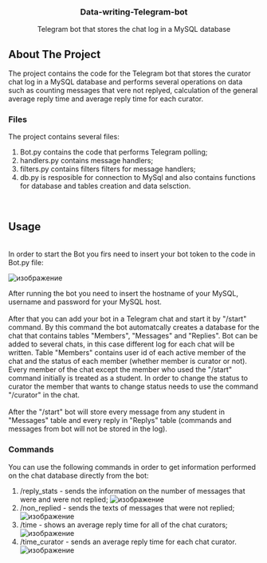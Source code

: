   <h3 align="center">Data-writing-Telegram-bot</h3>

  <p align="center">
    Telegram bot that stores the chat log in a MySQL database
  </p>


<!-- ABOUT THE PROJECT -->
## About The Project

The project contains the code for the Telegram bot that stores the curator chat log in a MySQL database and performs several operations on data such as counting messages that vere not replyed, calculation of the general average reply time and average reply time for each curator.


### Files
 The project contains several files:
<br>
1. Bot.py contains the code that performs Telegram polling;
2. handlers.py contains message handlers;
3. filters.py contains filters filters for message handlers;
4. db.py is resposible for connection to MySql and also contains functions for database and tables creation and data selsction.
</br>



<!-- USAGE EXAMPLES -->
## Usage
<br>
In order to start the Bot you firs need to insert your bot token to the code in Bot.py file:

![изображение](https://user-images.githubusercontent.com/120586885/232023683-df691cde-6002-42ad-ae89-d5c48de3b7b0.png)

After running the bot you need to insert the hostname of your MySQL, username and password for your MySQL host.
 </br>
 <br>
After that you can add your bot in a Telegram chat and start it by "/start" command. By this command the bot automatcally creates a database for the chat that contains tables "Members", "Messages" and "Replies". Bot can be added to several chats, in this case different log for each chat will be written.
Table "Members" contains user id of each active member of the chat and the status of each member (whether member is curator or not). Every member of the chat except the member who used the "/start" command initially is treated as a student. In order to change the status to curator the member that wants to change status needs to use the command "/curator" in the chat.
</br>
 <br>
After the "/start" bot will store every message from any student in "Messages" table and every reply in "Replys" table (commands and messages from bot will not be stored in the log).
### Commands
You can use the following commands in order to get information performed on the chat database directly from the bot:
<br>
1. /reply_stats - sends the information on the number of messages that were and were not replied;
![изображение](https://user-images.githubusercontent.com/120586885/232029686-a1cf3934-adca-4ece-a55f-9d97c119b0e7.png)
2. /non_replied - sends the texts of messages that were not replied;
<br>![изображение](https://user-images.githubusercontent.com/120586885/232030408-bc5cb4b1-55f3-4d8d-b05a-9fee7983eb16.png)</br>
3. /time - shows an average reply time for all of the chat curators;
![изображение](https://user-images.githubusercontent.com/120586885/232031454-c5a918e0-3690-4e79-acfa-dce7ef1a7540.png)
4. /time_curator - sends an average reply time for each chat curator.
![изображение](https://user-images.githubusercontent.com/120586885/232031814-05e5a271-8e51-40a0-8a7d-5e3c3b29be1b.png)


</br>

